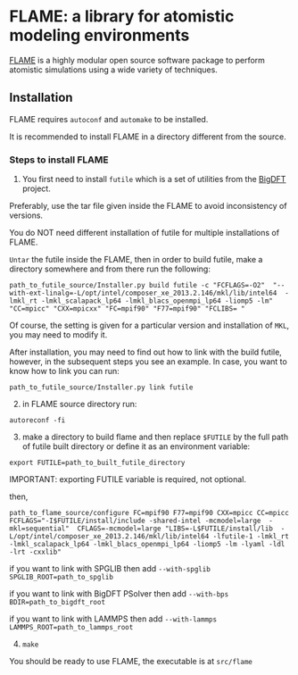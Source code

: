 # FLAME: a library for atomistic modeling environments

[FLAME](flame-code.org) is a highly modular open source software package to perform atomistic simulations using a wide variety of techniques.

## Installation

FLAME requires `autoconf` and `automake` to be installed.

It is recommended to install FLAME in a directory different from
the source.

### Steps to install FLAME

1. You first need to install `futile` which is
a set of utilities from the [BigDFT](http://bigdft.org) project.

Preferably, use the tar file given inside the
FLAME to avoid inconsistency of versions.

You do NOT need different installation of futile
for multiple installations of FLAME.

`Untar` the futile inside the FLAME, then
in order to build futile, make a directory somewhere
and from there run the following:

`path_to_futile_source/Installer.py build futile -c "FCFLAGS=-O2" 
"--with-ext-linalg=-L/opt/intel/composer_xe_2013.2.146/mkl/lib/intel64 
-lmkl_rt -lmkl_scalapack_lp64 -lmkl_blacs_openmpi_lp64 -liomp5 -lm" 
"CC=mpicc" "CXX=mpicxx" "FC=mpif90" "F77=mpif90" "FCLIBS= "`

Of course, the setting is given for a particular version and
installation of `MKL`, you may need to modify it.

After installation, you may need to find out how to link with
the build futile, however, in the subsequent steps you see an
example. In case, you want to know how to link you can run:

`path_to_futile_source/Installer.py link futile`

2. in FLAME source directory run:

`autoreconf -fi`

3. make a directory to build flame and then
replace `$FUTILE` by the full path of futile built
directory or define it as an environment variable:

`export FUTILE=path_to_built_futile_directory`

IMPORTANT: exporting FUTILE variable is required, not optional.

then,

`path_to_flame_source/configure FC=mpif90 F77=mpif90 CXX=mpicc CC=mpicc 
FCFLAGS="-I$FUTILE/install/include -shared-intel -mcmodel=large  -mkl=sequential" 
CFLAGS=-mcmodel=large "LIBS=-L$FUTILE/install/lib 
-L/opt/intel/composer_xe_2013.2.146/mkl/lib/intel64 -lfutile-1 -lmkl_rt 
-lmkl_scalapack_lp64 -lmkl_blacs_openmpi_lp64 -liomp5 -lm -lyaml -ldl -lrt -cxxlib"`

if you want to link with SPGLIB then add
`--with-spglib SPGLIB_ROOT=path_to_spglib`

if you want to link with BigDFT PSolver then add
`--with-bps BDIR=path_to_bigdft_root`

if you want to link with LAMMPS then add
`--with-lammps LAMMPS_ROOT=path_to_lammps_root`

4. `make`

You should be ready to use FLAME, the executable is at
`src/flame`
